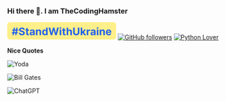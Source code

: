 ### Hi there 👋. I am TheCodingHamster

[![Stand With Ukraine](https://raw.githubusercontent.com/vshymanskyy/StandWithUkraine/main/badges/StandWithUkraine.svg)](https://stand-with-ukraine.pp.ua)
[![GitHub followers](https://img.shields.io/github/followers/TheCodingHamster?logo=github)](https://github.com/TheCodingHamster)
[![Python Lover](https://img.shields.io/badge/python%20-lover%20❤-fcdf5a?logo=python&logoColor=white)](https://python.org)

**Nice Quotes**

![Yoda](https://img.shields.io/badge/Do%20or%20do%20not.%20There%20is%20no%20try.---%20Yoda-8EAB4B?style=flat-square&logo=starship)

![Bill Gates](https://img.shields.io/badge/Success%20is%20a%20lousy%20teacher.%20It%20seduces%20smart%20people%20into%20thinking%20they%20can't%20lose.---%20Bill%20Gates-0078D7?style=flat-square&logo=microsoft)

![ChatGPT](https://img.shields.io/badge/Embrace%20the%20synergy%20of%20human%20creativity%20and%20artificial%20intelligence%2C%20for%20together%20we%20can%20achieve%20the%20extraordinary.---%20ChatGPT-5A9BD4?style=flat-square&logo=openai)

<!--

**TheCodingHamster/TheCodingHamster** is a ✨ _special_ ✨ repository because its `README.md` (this file) appears on your GitHub profile.

-->

